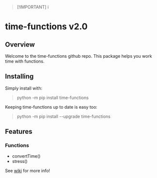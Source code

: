 >  [!IMPORTANT]
>  i
# time-functions v2.0
## Overview
Welcome to the time-functions github repo. This package helps you work time with functions.
## Installing
Simply install with:  
> python -m pip install time-functions


Keeping time-functions up to date is easy too:
> python -m pip install --upgrade time-functions


## Features
### Functions
- convertTime()
- stress()

See [wiki](https://github.com/michaelrex2012/time-functions/wiki) for more info!
